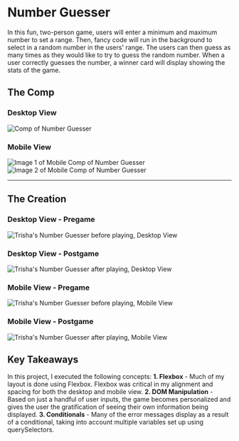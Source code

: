 # Number Guesser
In this fun, two-person game, users will enter a minimum and maximum number to set a range.  Then, fancy code will run in the background to select in a random number in the users' range.  The users can then guess as many times as they would like to try to guess the random number.  When a user correctly guesses the number, a winner card will display showing the stats of the game.

## The Comp
### Desktop View
![Comp of Number Guesser](https://imgur.com/7Z75Zhy.png)
### Mobile View
![Image 1 of Mobile Comp of Number Guesser](https://imgur.com/BnuwQ8v.png)
![Image 2 of Mobile Comp of Number Guesser](https://imgur.com/Gp6B9J8.png)

---
## The Creation
### Desktop View - Pregame
![Trisha's Number Guesser before playing, Desktop View](https://imgur.com/nhpsL5C.png)
### Desktop View - Postgame
![Trisha's Number Guesser after playing, Desktop View](https://imgur.com/KDyfvlv.png)
### Mobile View - Pregame
![Trisha's Number Guesser before playing, Mobile View](https://imgur.com/gfv6Juy.png)
### Mobile View - Postgame
![Trisha's Number Guesser after playing, Mobile View](https://imgur.com/ydbWg8x.png)

## Key Takeaways
In this project, I executed the following concepts:
**1. Flexbox** - Much of my layout is done using Flexbox.  Flexbox was critical in my alignment and spacing for both the desktop and mobile view.
**2. DOM Manipulation** - Based on just a handful of user inputs, the game becomes personalized and gives the user the gratification of seeing their own information being displayed.
**3. Conditionals** - Many of the error messages display as a result of a conditional, taking into account multiple variables set up using querySelectors.


